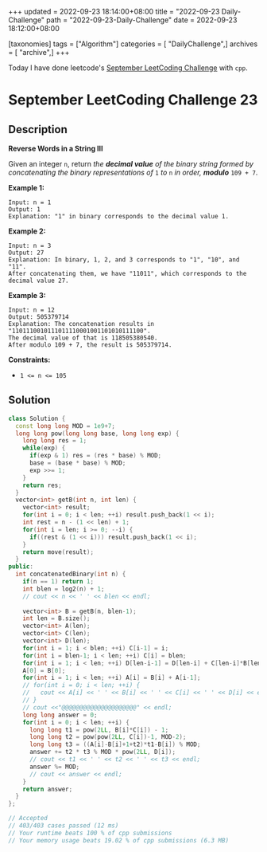 +++
updated = 2022-09-23 18:14:00+08:00
title = "2022-09-23 Daily-Challenge"
path = "2022-09-23-Daily-Challenge"
date = 2022-09-23 18:12:00+08:00

[taxonomies]
tags = ["Algorithm"]
categories = [ "DailyChallenge",]
archives = [ "archive",]
+++

Today I have done leetcode's [September LeetCoding Challenge](https://leetcode.com/problems/concatenation-of-consecutive-binary-numbers/) with `cpp`.

<!-- more -->

# September LeetCoding Challenge 23

## Description

**Reverse Words in a String III**

Given an integer `n`, return *the **decimal value** of the binary string formed by concatenating the binary representations of* `1` *to* `n` *in order, **modulo*** `109 + 7`.

 

**Example 1:**

```
Input: n = 1
Output: 1
Explanation: "1" in binary corresponds to the decimal value 1. 
```

**Example 2:**

```
Input: n = 3
Output: 27
Explanation: In binary, 1, 2, and 3 corresponds to "1", "10", and "11".
After concatenating them, we have "11011", which corresponds to the decimal value 27.
```

**Example 3:**

```
Input: n = 12
Output: 505379714
Explanation: The concatenation results in "1101110010111011110001001101010111100".
The decimal value of that is 118505380540.
After modulo 109 + 7, the result is 505379714.
```

 

**Constraints:**

- `1 <= n <= 105`

## Solution

``` cpp
class Solution {
  const long long MOD = 1e9+7;
  long long pow(long long base, long long exp) {
    long long res = 1;
    while(exp) {
      if(exp & 1) res = (res * base) % MOD;
      base = (base * base) % MOD;
      exp >>= 1;
    }
    return res;
  }
  vector<int> getB(int n, int len) {
    vector<int> result;
    for(int i = 0; i < len; ++i) result.push_back(1 << i);
    int rest = n - (1 << len) + 1;
    for(int i = len; i >= 0; --i) {
      if((rest & (1 << i))) result.push_back(1 << i);
    }
    return move(result);
  }
public:
  int concatenatedBinary(int n) {
    if(n == 1) return 1;
    int blen = log2(n) + 1;
    // cout << n << ' ' << blen << endl;
    
    vector<int> B = getB(n, blen-1);
    int len = B.size();
    vector<int> A(len);
    vector<int> C(len);
    vector<int> D(len);
    for(int i = 1; i < blen; ++i) C[i-1] = i;
    for(int i = blen-1; i < len; ++i) C[i] = blen;
    for(int i = 1; i < len; ++i) D[len-i-1] = D[len-i] + C[len-i]*B[len-i];
    A[0] = B[0];
    for(int i = 1; i < len; ++i) A[i] = B[i] + A[i-1];
    // for(int i = 0; i < len; ++i) {
    //   cout << A[i] << ' ' << B[i] << ' ' << C[i] << ' ' << D[i] << endl;
    // }
    // cout <<"@@@@@@@@@@@@@@@@@@@@@" << endl;
    long long answer = 0;
    for(int i = 0; i < len; ++i) {
      long long t1 = pow(2LL, B[i]*C[i]) - 1;
      long long t2 = pow(pow(2LL, C[i])-1, MOD-2);
      long long t3 = ((A[i]-B[i]+1+t2)*t1-B[i]) % MOD;
      answer += t2 * t3 % MOD * pow(2LL, D[i]);
      // cout << t1 << ' ' << t2 << ' ' << t3 << endl;
      answer %= MOD;
      // cout << answer << endl;
    }
    return answer;
  }
};

// Accepted
// 403/403 cases passed (12 ms)
// Your runtime beats 100 % of cpp submissions
// Your memory usage beats 19.02 % of cpp submissions (6.3 MB)
```
